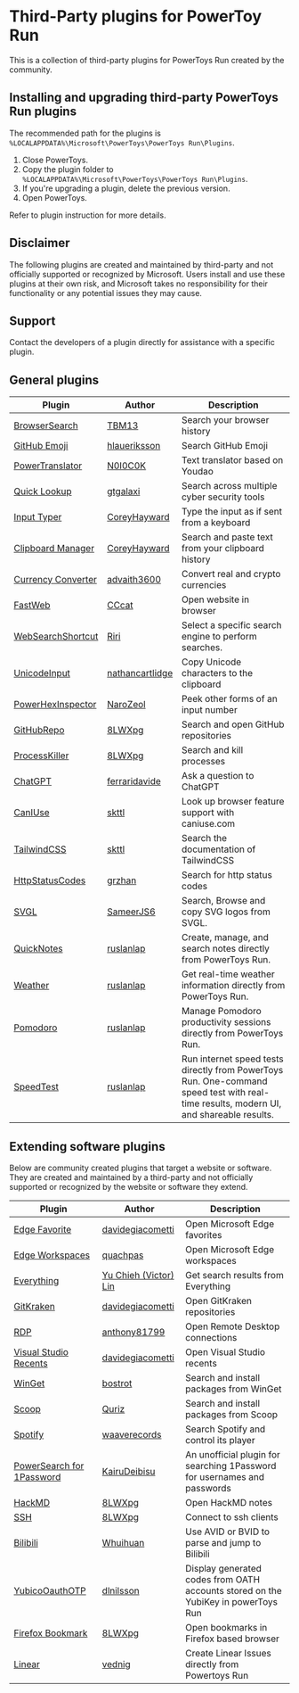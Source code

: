 # Third-Party plugins for PowerToy Run

This is a collection of third-party plugins for PowerToys Run created by the community.

## Installing and upgrading third-party PowerToys Run plugins

The recommended path for the plugins is `%LOCALAPPDATA%\Microsoft\PowerToys\PowerToys Run\Plugins`.

1. Close PowerToys.
1. Copy the plugin folder to `%LOCALAPPDATA%\Microsoft\PowerToys\PowerToys Run\Plugins`.
1. If you're upgrading a plugin, delete the previous version.
1. Open PowerToys.

Refer to plugin instruction for more details.

## Disclaimer

The following plugins are created and maintained by third-party and not officially supported or recognized by Microsoft.  Users install and use these plugins at their own risk, and Microsoft takes no responsibility for their functionality or any potential issues they may cause.  

## Support

Contact the developers of a plugin directly for assistance with a specific plugin.

## General plugins

| Plugin | Author | Description |
| ------ | ------ | ----------- |
| [BrowserSearch](https://github.com/TBM13/BrowserSearch) | [TBM13](https://github.com/TBM13) | Search your browser history |
| [GitHub Emoji](https://github.com/hlaueriksson/GEmojiSharp) | [hlaueriksson](https://github.com/hlaueriksson) | Search GitHub Emoji |
| [PowerTranslator](https://github.com/N0I0C0K/PowerTranslator) | [N0I0C0K](https://github.com/N0I0C0K) | Text translator based on Youdao |
| [Quick Lookup](https://github.com/GTGalaxi/quick-lookup-ptrun) | [gtgalaxi](https://github.com/GTGalaxi) | Search across multiple cyber security tools |
| [Input Typer](https://github.com/CoreyHayward/PowerToys-Run-InputTyper) | [CoreyHayward](https://github.com/CoreyHayward) | Type the input as if sent from a keyboard |
| [Clipboard Manager](https://github.com/CoreyHayward/PowerToys-Run-ClipboardManager) | [CoreyHayward](https://github.com/CoreyHayward) | Search and paste text from your clipboard history |
| [Currency Converter](https://github.com/Advaith3600/PowerToys-Run-Currency-Converter) | [advaith3600](https://github.com/advaith3600) | Convert real and crypto currencies |
| [FastWeb](https://github.com/CCcat8059/FastWeb) | [CCcat](https://github.com/CCcat8059) | Open website in browser |
| [WebSearchShortcut](https://github.com/Daydreamer-riri/PowerToys-Run-WebSearchShortcut) | [Riri](https://github.com/Daydreamer-riri) | Select a specific search engine to perform searches. |
| [UnicodeInput](https://github.com/nathancartlidge/powertoys-run-unicode) | [nathancartlidge](https://github.com/nathancartlidge) | Copy Unicode characters to the clipboard |
| [PowerHexInspector](https://github.com/NaroZeol/PowerHexInspector) | [NaroZeol](https://github.com/NaroZeol) | Peek other forms of an input number |
| [GitHubRepo](https://github.com/8LWXpg/PowerToysRun-GitHubRepo) | [8LWXpg](https://github.com/8LWXpg) | Search and open GitHub repositories |
| [ProcessKiller](https://github.com/8LWXpg/PowerToysRun-ProcessKiller) | [8LWXpg](https://github.com/8LWXpg) | Search and kill processes |
| [ChatGPT](https://github.com/ferraridavide/ChatGPTPowerToys) | [ferraridavide](https://github.com/ferraridavide) | Ask a question to ChatGPT |
| [CanIUse](https://github.com/skttl/ptrun-caniuse) | [skttl](https://github.com/skttl) | Look up browser feature support with caniuse.com |
| [TailwindCSS](https://github.com/skttl/ptrun-tailwindcss) | [skttl](https://github.com/skttl) | Search the documentation of TailwindCSS |
| [HttpStatusCodes](https://github.com/grzhan/HttpStatusCodePowerToys) | [grzhan](https://github.com/grzhan) | Search for http status codes |
| [SVGL](https://github.com/Sameerjs6/powertoys-svgl) | [SameerJS6](https://github.com/SameerJS6) | Search, Browse and copy SVG logos from SVGL. |
| [QuickNotes](https://github.com/ruslanlap/CommunityPowerToysRunPlugin-QuickNotes) | [ruslanlap](https://github.com/ruslanlap) | Create, manage, and search notes directly from PowerToys Run. |
| [Weather](https://github.com/ruslanlap/PowerToysRun-Weather) | [ruslanlap](https://github.com/ruslanlap) | Get real-time weather information directly from PowerToys Run. |
| [Pomodoro](https://github.com/ruslanlap/PowerToysRun-Pomodoro) | [ruslanlap](https://github.com/ruslanlap) | Manage Pomodoro productivity sessions directly from PowerToys Run. |
| [SpeedTest](https://github.com/ruslanlap/PowerToysRun-SpeedTest) | [ruslanlap](https://github.com/ruslanlap) | Run internet speed tests directly from PowerToys Run. One-command speed test with real-time results, modern UI, and shareable results. |

## Extending software plugins

Below are community created plugins that target a website or software.  They are created and maintained by a third-party and not officially supported or recognized by the website or software they extend.

| Plugin | Author | Description |
| ------ | ------ | ----------- |
| [Edge Favorite](https://github.com/davidegiacometti/PowerToys-Run-EdgeFavorite) | [davidegiacometti](https://github.com/davidegiacometti) | Open Microsoft Edge favorites |
| [Edge Workspaces](https://github.com/quachpas/PowerToys-Run-EdgeWorkspaces) | [quachpas](https://github.com/quachpas) | Open Microsoft Edge workspaces|
| [Everything](https://github.com/lin-ycv/EverythingPowerToys) | [Yu Chieh (Victor) Lin](https://github.com/Lin-ycv) | Get search results from Everything |
| [GitKraken](https://github.com/davidegiacometti/PowerToys-Run-GitKraken) | [davidegiacometti](https://github.com/davidegiacometti) | Open GitKraken repositories |
| [RDP](https://github.com/anthony81799/PowerToysRun-RDP) | [anthony81799](https://github.com/anthony81799) | Open Remote Desktop connections |
| [Visual Studio Recents](https://github.com/davidegiacometti/PowerToys-Run-VisualStudio) | [davidegiacometti](https://github.com/davidegiacometti) | Open Visual Studio recents |
| [WinGet](https://github.com/bostrot/PowerToysRunPluginWinget) | [bostrot](https://github.com/bostrot) | Search and install packages from WinGet |
| [Scoop](https://github.com/Quriz/PowerToysRunScoop) | [Quriz](https://github.com/Quriz) | Search and install packages from Scoop |
| [Spotify](https://github.com/waaverecords/PowerToys-Run-Spotify) | [waaverecords](https://github.com/waaverecords) | Search Spotify and control its player |
| [PowerSearch for 1Password](https://github.com/KairuDeibisu/PowerToysRunPlugin1Password) | [KairuDeibisu](https://github.com/KairuDeibisu) | An unofficial plugin for searching 1Password for usernames and passwords |
| [HackMD](https://github.com/8LWXpg/PowerToysRun-HackMD) | [8LWXpg](https://github.com/8LWXpg) | Open HackMD notes |
| [SSH](https://github.com/8LWXpg/PowerToysRun-SSH) | [8LWXpg](https://github.com/8LWXpg) | Connect to ssh clients |
| [Bilibili](https://github.com/Whuihuan/PowerToysRun-Bilibili) | [Whuihuan](https://github.com/Whuihuan) | Use AVID or BVID to parse and jump to Bilibili |
| [YubicoOauthOTP](https://github.com/dlnilsson/Community.PowerToys.Run.Plugin.YubicoOauthOTP) | [dlnilsson](https://github.com/dlnilsson) | Display generated codes from OATH accounts stored on the YubiKey in powerToys Run  |
| [Firefox Bookmark](https://github.com/8LWXpg/PowerToysRun-FirefoxBookmark) | [8LWXpg](https://github.com/8LWXpg) | Open bookmarks in Firefox based browser |
[Linear](https://github.com/vednig/powertoys-linear) | [vednig](https://github.com/vednig) | Create Linear Issues directly from Powertoys Run |
